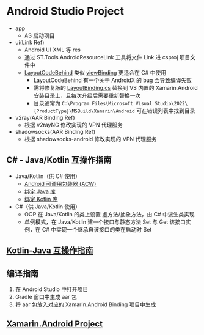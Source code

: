 # Android Studio Project
- app 
    - AS 启动项目
- ui(Link Ref)
    - Android UI XML 等 res
    - 通过 ST.Tools.AndroidResourceLink 工具将文件 Link 进 csproj 项目文件中
    - [LayoutCodeBehind](https://github.com/xamarin/xamarin-android/blob/main/Documentation/guides/LayoutCodeBehind.md) 类似 [viewBinding](https://developer.android.google.cn/topic/libraries/view-binding?hl=zh-cn) 更适合在 C# 中使用
        - LayoutCodeBehind 有一个关于 AndroidX 的 bug 会导致编译失败
        - 需将修复版的 [LayoutBinding.cs](../LayoutBinding.cs) 替换到 VS 内置的 Xamarin.Android 安装目录上，且每次升级后需要重新替换一次
        - 目录通常为 ```C:\Program Files\Microsoft Visual Studio\2022\{ProductType}\MSBuild\Xamarin\Android``` 可在错误列表中找到目录
- v2ray(AAR Binding Ref)
    - 根据 v2rayNG 修改实现的 VPN 代理服务
- shadowsocks(AAR Binding Ref)
    - 根据 shadowsocks-android 修改实现的 VPN 代理服务

## C# - Java/Kotlin 互操作指南
- Java/Kotlin（供 C# 使用）
    - [Android 可调用包装器 (ACW)](https://docs.microsoft.com/zh-cn/xamarin/android/platform/java-integration/android-callable-wrappers)
    - [绑定 Java 库](https://docs.microsoft.com/zh-cn/xamarin/android/platform/binding-java-library/)
    - [绑定 Kotlin 库](https://docs.microsoft.com/zh-cn/xamarin/android/platform/binding-kotlin-library/)
- C#（供 Java/Kotlin 使用）
    - OOP 在 Java/Kotlin 的类上设置 虚方法/抽象方法，由 C# 中派生类实现
    - 单例模式，在 Java/Kotlin 建一个接口与静态方法 Set 与 Get 该接口实例，在 C# 中实现一个继承自该接口的类在启动时 Set

## [Kotlin-Java 互操作指南](https://developer.android.google.cn/kotlin/interop?hl=zh-cn)

## 编译指南
1. 在 Android Studio 中打开项目
2. Gradle 窗口中生成 aar 包
3. 将 aar 包放入对应的 Xamarin.Android Binding 项目中生成

## [Xamarin.Android Project](../ST.Client.Android/README.md)